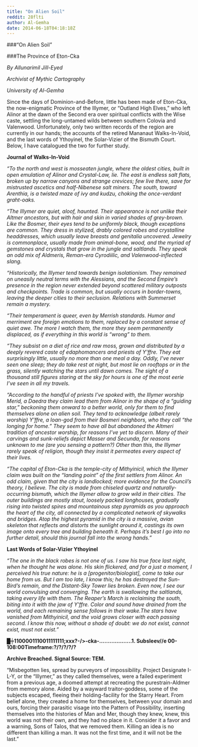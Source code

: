 ```yaml
---
title: "On Alien Soil"
reddit: 28flti
author: Al-Gemha
date: 2014-06-18T04:18:18Z
---
```


###“On Alien Soil”

###The Province of Eton-Cka

*By Allunarimil Jill-Eyed*

*Archivist of Mythic Cartography*

*University of Al-Gemha*

Since the days of Dominion-and-Before, little has been made of Eton-Cka, the now-enigmatic Province of the Illymer, or “Outland High Elves,” who left Alinor at the dawn of the Second era over spiritual conflicts with the Wise caste, settling the long-untamed wilds between southern Colovia and Valenwood. Unfortunately, only two written records of the region are currently in our hands; the accounts of the retired Mananaut Walks-In-Void, and the last words of Ythoyinel, the Solar-Vizier of the Bismuth Court. Below, I have catalogued the two for further study.

**Journal of Walks-In-Void**

*“To the north and west is mosseaten jungle, where the oldest cities, built in open emulation of Alinor and Crystal-Law, lie. The east is endless salt flats, broken up by narrow canyons and strange crevices; few live there, save for mistrusted ascetics and half-Nibenese salt miners. The south, toward Arenthia, is a twisted maze of ivy and kudzu, choking the once-verdant graht-oaks.*

*“The Illymer are quiet, aloof, haunted. Their appearance is not unlike their Altmer ancestors, but with hair and skin in varied shades of grey-brown. Like the Bosmer, their eyes tend to be uniformly black, though exceptions are common. They dress in stylized, drably colored robes and crystalline headdresses, which usually leave breasts and genitalia uncovered. Jewelry is commonplace, usually made from animal-bone, wood, and the myriad of gemstones and crystals that grow in the jungle and saltlands. They speak an odd mix of Aldmeris, Reman-era Cyrodiilic, and Valenwood-inflected slang.*

*“Historically, the Illymer tend towards benign isolationism. They remained on uneasily neutral terms with the Alessians, and the Second Empire’s presence in the region never extended beyond scattered military outposts and checkpoints. Trade is common, but usually occurs in border-towns, leaving the deeper cities to their seclusion. Relations with Summerset remain a mystery.*

*“Their temperament is queer, even by Merrish standards. Humor and merriment are foreign emotions to them, replaced by a constant sense of quiet awe. The more I watch them, the more they seem permanently displaced, as if everything in this world is “wrong” to them.*

*“They subsist on a diet of rice and raw moss, grown and distributed by a deeply revered caste of edaphomancers and priests of Y'ffre. They eat surprisingly little, usually no more than one meal a day. Oddly, I’ve never seen one sleep; they do take rest at night, but most lie on rooftops or in the grass, silently watching the stars until dawn comes. The sight of a thousand still figures staring at the sky for hours is one of the most eerie I’ve seen in all my travels.*

*“According to the handful of priests I’ve spoked with, the Illymer worship Merid, a Daedra they claim lead them from Alinor in the shape of a “guiding star,” beckoning them onward to a better world, only for them to find themselves alone on alien soil. They tend to acknowledge (albeit rarely worship) Y’ffre, a loan-god from their Bosmeri neighbors, who they call “the longing for home.” They seem to have all but abandoned the Altmeri tradition of ancestor worship, for reasons I’ve yet to discern. Many of their carvings and sunk-reliefs depict Masser and Secunda, for reasons unknown to me (are you sensing a pattern?) Other than this, the Illymer rarely speak of religion, though they insist it permeates every aspect of their lives.*

*“The capital of Eton-Cka is the temple-city of Mithyinicil, which the Illymer claim was built on the “landing point” of the first settlers from Alinor. An odd claim, given that the city is landlocked; more evidence for the Council’s theory, I believe. The city is made from chiseled quartz and naturally-occurring bismuth, which the Illymer allow to grow wild in their cities. The outer buildings are mostly stout, loosely packed longhouses, gradually rising into twisted spires and mountainous step pyramids as you approach the heart of the city, all connected by a complicated network of skywalks and bridges. Atop the highest pyramid in the city is a massive, avian skeleton that reflects and distorts the sunlight around it, castings its own image onto every tree and building beneath it. Perhaps it’s best I go into no further detail, should this journal fall into the wrong hands.”*

**Last Words of Solar-Vizier Ythoyinel**

*“The one in the black robes is not one of us. I saw his true face last night, when he thought he was alone. His skin flickered, and for a just a moment, I perceived his true nature: he is a [progenitor/biologist], come to take our home from us. But I am too late, I know this; he has destroyed the Sun-Bird’s remain, and the Distant-Sky Tower lies broken. Even now, I see our world convulsing and converging. The earth is swallowing the saltlands, taking every life with them. The Reaper’s March is reclaiming the south, biting into it with the jaw of Y’ffre. Color and sound have drained from the world, and each remaining sense follows in their wake.The stars have vanished from Mithyinicil, and the void grows closer with each passing second. I know this now, without a shade of doubt: we do not exist, cannot exist, must not exist.”*

█╪**1100001110011111111;xxx?-/&gt;-cka-...................1. Subsleev//e 00-108:00Timeframe:?/?/?/?/?**

**Archive Breached. Signal Source: TEM.**

“Misbegotten lies, spread by purveyors of impossibility. Project Designate I-L-Y, or the “Illymer,” as they called themselves, were a failed experiment from a previous age, a doomed attempt at recreating the purestrain-Aldmer from memory alone. Aided by a wayward traitor-goddess, some of the subjects escaped, fleeing their holding-facility for the Starry Heart. From belief alone, they created a home for themselves, between your domain and ours, forcing their parasitic visage into the Pattern of Possibility, inserting themselves into the histories of Man and Mer, though they knew, knew, this world was not their own, and they had no place in it. Consider it a favor and a warning, Sons of Talos, that we removed them. Killing an idea is no different than killing a man. It was not the first time, and it will not be the last.”
